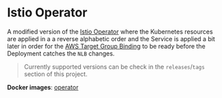 # Istio Operator

A modified version of the [Istio Operator](https://github.com/istio/istio/tree/master/operator)
where the Kubernetes resources are applied in a a reverse alphabetic order and the Service
is applied a bit later in order for the
[AWS Target Group Binding](https://kubernetes-sigs.github.io/aws-load-balancer-controller/guide/targetgroupbinding/targetgroupbinding/)
to be ready before the Deployment catches the `NLB` changes.

> Currently supported versions can be check in the `releases`/`tags` section of this project.

**Docker images**: [operator](https://hub.docker.com/r/aanogueira/operator)

